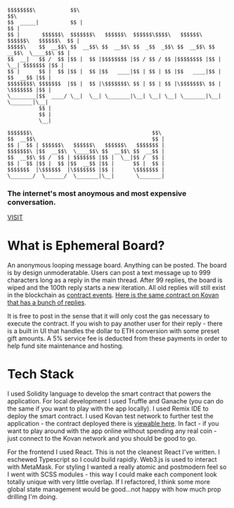 ```
$$$$$$$$\           $$\                                                             $$\
$$  _____|          $$ |                                                            $$ |
$$ |       $$$$$$\  $$$$$$$\   $$$$$$\  $$$$$$\$$$$\   $$$$$$\   $$$$$$\   $$$$$$\  $$ |
$$$$$\    $$  __$$\ $$  __$$\ $$  __$$\ $$  _$$  _$$\ $$  __$$\ $$  __$$\  \____$$\ $$ |
$$  __|   $$ /  $$ |$$ |  $$ |$$$$$$$$ |$$ / $$ / $$ |$$$$$$$$ |$$ |  \__| $$$$$$$ |$$ |
$$ |      $$ |  $$ |$$ |  $$ |$$   ____|$$ | $$ | $$ |$$   ____|$$ |      $$  __$$ |$$ |
$$$$$$$$\ $$$$$$$  |$$ |  $$ |\$$$$$$$\ $$ | $$ | $$ |\$$$$$$$\ $$ |      \$$$$$$$ |$$ |
\________|$$  ____/ \__|  \__| \_______|\__| \__| \__| \_______|\__|       \_______|\__|
          $$ |
          $$ |
          \__|

$$$$$$$\                                      $$\
$$  __$$\                                     $$ |
$$ |  $$ | $$$$$$\   $$$$$$\   $$$$$$\   $$$$$$$ |
$$$$$$$\ |$$  __$$\  \____$$\ $$  __$$\ $$  __$$ |
$$  __$$\ $$ /  $$ | $$$$$$$ |$$ |  \__|$$ /  $$ |
$$ |  $$ |$$ |  $$ |$$  __$$ |$$ |      $$ |  $$ |
$$$$$$$  |\$$$$$$  |\$$$$$$$ |$$ |      \$$$$$$$ |
\_______/  \______/  \_______|\__|       \_______|
```

### The internet's most anoymous and most expensive conversation.

[VISIT](https://ephemeralboard.com/)

# What is Ephemeral Board?

An anonymous looping message board. Anything can be posted. The board is by design unmoderatable. Users can post a text message up to 999 characters long as a reply in the main thread. After 99 replies, the board is wiped and the 100th reply starts a new iteration. All old replies will still exist in the blockchain as [contract events](https://etherscan.io/address/0xcb48d88b69272323adb6564678d9fd6908dbeae3#events). [Here is the same contract on Kovan that has a bunch of replies](https://kovan.etherscan.io/address/0x48eb092a010cd06d0d9dfd00960cf60724d5a562#events).

It is free to post in the sense that it will only cost the gas necessary to execute the contract. If you wish to pay another user for their reply - there is a built in UI that handles the dollar to ETH conversion with some preset gift amounts. A 5% service fee is deducted from these payments in order to help fund site maintenance and hosting.

# Tech Stack

I used Solidity language to develop the smart contract that powers the application. For local development I used Truffle and Ganache (you can do the same if you want to play with the app locally). I used Remix IDE to deploy the smart contract. I used Kovan test network to further test the application - the contract deployed there is [viewable here](https://kovan.etherscan.io/address/0x48eb092a010cd06d0d9dfd00960cf60724d5a562). In fact - if you want to play around with the app online without spending any real coin - just connect to the Kovan network and you should be good to go.

For the frontend I used React. This is not the cleanest React I've written. I eschewed Typescript so I could build rapidly. Web3.js is used to interact with MetaMask. For styling I wanted a really atomic and postmodern feel so I went with SCSS modules - this way I could make each component look totally unique with very little overlap. If I refactored, I think some more global state management would be good...not happy with how much prop drilling I'm doing.
